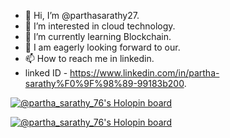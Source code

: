 - 👋 Hi, I’m @parthasarathy27.
- 👀 I’m interested in cloud technology.
- 🌱 I’m currently learning Blockchain.
- 💞️ I am eagerly looking forward to our.
- 📫 How to reach me in linkedin.
- linked ID - https://www.linkedin.com/in/partha-sarathy%F0%9F%98%89-99183b200.

<!---
parthasarathy27/parthasarathy27 is a ✨ special ✨ repository because its `README.md` (this file) appears on your GitHub profile.
You can click the Preview link to take a look at your changes.
--->
[![@partha_sarathy_76's Holopin board](https://holopin.me/partha_sarathy_76)](https://holopin.io/@partha_sarathy_76)

[![@partha_sarathy_76's Holopin board](https://holopin.me/partha_sarathy_76)](https://holopin.io/@partha_sarathy_76)

